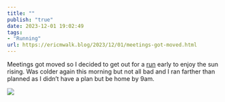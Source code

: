 ```yaml
---
title: ""
publish: "true"
date: 2023-12-01 19:02:49
tags:
- "Running"
url: https://ericmwalk.blog/2023/12/01/meetings-got-moved.html
---
```

Meetings got moved so I decided to get out for a [run](https://strava.com/activities/10311553236) early to enjoy the sun rising. Was colder again this morning but not all bad and I ran farther than planned as I didn’t have a plan but be home by 9am.

![](https://ericmwalk.blog/uploads/2023/d44d05e2-36e4-459a-bd99-05774d49a6ec.jpg)